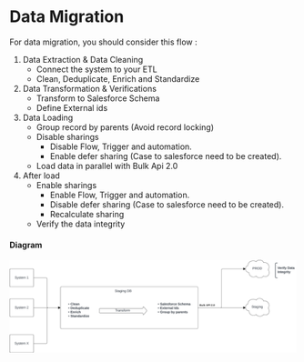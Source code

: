 # Data Migration

For data migration, you should consider this flow : 

1. Data Extraction & Data Cleaning
    - Connect the system to your ETL
    - Clean, Deduplicate, Enrich and Standardize
2. Data Transformation & Verifications
    - Transform to Salesforce Schema
    - Define External ids
3. Data Loading
    - Group record by parents (Avoid record locking)
    - Disable sharings
        - Disable Flow, Trigger and automation.
        - Enable defer sharing (Case to salesforce need to be created).
    - Load data in parallel with Bulk Api 2.0
4. After load
    - Enable sharings
        - Enable Flow, Trigger and automation.
        - Disable defer sharing (Case to salesforce need to be created).
        - Recalculate sharing
    - Verify the data integrity

#### Diagram
![Data Migration](../../Images/CTA%20-%20Diagrams%20-%20Data%20Migration.png)